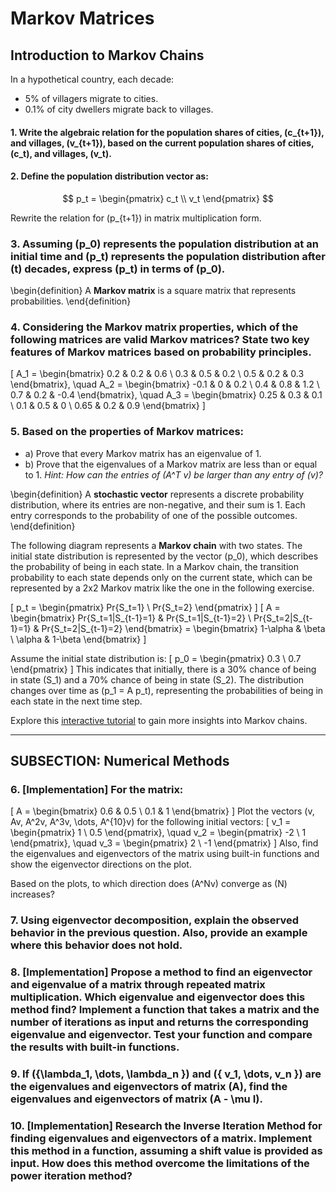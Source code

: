 # Markov Matrices
## Introduction to Markov Chains

In a hypothetical country, each decade:
- 5% of villagers migrate to cities.
- 0.1% of city dwellers migrate back to villages.

#### 1. Write the algebraic relation for the population shares of cities, \(c_{t+1}\), and villages, \(v_{t+1}\), based on the current population shares of cities, \(c_t\), and villages, \(v_t\).

#### 2. Define the population distribution vector as:

$$
p_t = \begin{pmatrix} c_t \\ v_t \end{pmatrix}
$$

Rewrite the relation for \(p_{t+1}\) in matrix multiplication form.

### 3. Assuming \(p_0\) represents the population distribution at an initial time and \(p_t\) represents the population distribution after \(t\) decades, express \(p_t\) in terms of \(p_0\).

\begin{definition}
A **Markov matrix** is a square matrix that represents probabilities.
\end{definition}

### 4. Considering the Markov matrix properties, which of the following matrices are valid Markov matrices? State two key features of Markov matrices based on probability principles.
\[
A_1 = \begin{bmatrix} 0.2 & 0.2 & 0.6 \\ 0.3 & 0.5 & 0.2 \\ 0.5 & 0.2 & 0.3 \end{bmatrix}, \quad
A_2 = \begin{bmatrix} -0.1 & 0 & 0.2 \\ 0.4 & 0.8 & 1.2 \\ 0.7 & 0.2 & -0.4 \end{bmatrix}, \quad
A_3 = \begin{bmatrix} 0.25 & 0.3 & 0.1 \\ 0.1 & 0.5 & 0 \\ 0.65 & 0.2 & 0.9 \end{bmatrix}
\]

### 5. Based on the properties of Markov matrices:
- a) Prove that every Markov matrix has an eigenvalue of 1.
- b) Prove that the eigenvalues of a Markov matrix are less than or equal to 1.
*Hint: How can the entries of \(A^T v\) be larger than any entry of \(v\)?*

\begin{definition}
A **stochastic vector** represents a discrete probability distribution, where its entries are non-negative, and their sum is 1. Each entry corresponds to the probability of one of the possible outcomes.
\end{definition}

The following diagram represents a **Markov chain** with two states. The initial state distribution is represented by the vector \(p_0\), which describes the probability of being in each state. In a Markov chain, the transition probability to each state depends only on the current state, which can be represented by a 2x2 Markov matrix like the one in the following exercise.

\[
p_t = \begin{pmatrix} Pr\{S_t=1\} \\ Pr\{S_t=2\} \end{pmatrix}
\]
\[
A = \begin{bmatrix} Pr\{S_t=1|S_{t-1}=1\} & Pr\{S_t=1|S_{t-1}=2\} \\ Pr\{S_t=2|S_{t-1}=1\} & Pr\{S_t=2|S_{t-1}=2\} \end{bmatrix} = \begin{bmatrix} 1-\alpha & \beta \\ \alpha & 1-\beta \end{bmatrix}
\]

Assume the initial state distribution is:
\[
p_0 = \begin{pmatrix} 0.3 \\ 0.7 \end{pmatrix}
\]
This indicates that initially, there is a 30% chance of being in state \(S_1\) and a 70% chance of being in state \(S_2\). The distribution changes over time as \(p_1 = A p_t\), representing the probabilities of being in each state in the next time step.

Explore this [interactive tutorial](https://setosa.io/ev/markov-chains/) to gain more insights into Markov chains.

---

## SUBSECTION: Numerical Methods

### 6. [Implementation] For the matrix:
\[
A = \begin{bmatrix} 0.6 & 0.5 \\ 0.1 & 1 \end{bmatrix}
\]
Plot the vectors \(v, Av, A^2v, A^3v, \dots, A^{10}v\) for the following initial vectors:
\[
v_1 = \begin{pmatrix} 1 \\ 0.5 \end{pmatrix}, \quad v_2 = \begin{pmatrix} -2 \\ 1 \end{pmatrix}, \quad v_3 = \begin{pmatrix} 2 \\ -1 \end{pmatrix}
\]
Also, find the eigenvalues and eigenvectors of the matrix using built-in functions and show the eigenvector directions on the plot.

Based on the plots, to which direction does \(A^Nv\) converge as \(N\) increases?

### 7. Using eigenvector decomposition, explain the observed behavior in the previous question. Also, provide an example where this behavior does not hold.

### 8. [Implementation] Propose a method to find an eigenvector and eigenvalue of a matrix through repeated matrix multiplication. Which eigenvalue and eigenvector does this method find? Implement a function that takes a matrix and the number of iterations as input and returns the corresponding eigenvalue and eigenvector. Test your function and compare the results with built-in functions.

### 9. If \(\{\lambda_1, \dots, \lambda_n \}\) and \(\{ v_1, \dots, v_n \}\) are the eigenvalues and eigenvectors of matrix \(A\), find the eigenvalues and eigenvectors of matrix \(A - \mu I\).

### 10. [Implementation] Research the **Inverse Iteration Method** for finding eigenvalues and eigenvectors of a matrix. Implement this method in a function, assuming a shift value is provided as input. How does this method overcome the limitations of the power iteration method?
